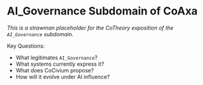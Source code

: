 # AI_Governance Subdomain of CoAxa

_This is a strawman placeholder for the CoTheory exposition of the `AI_Governance` subdomain._

Key Questions:
- What legitimates `AI_Governance`?
- What systems currently express it?
- What does CoCivium propose?
- How will it evolve under AI influence?
